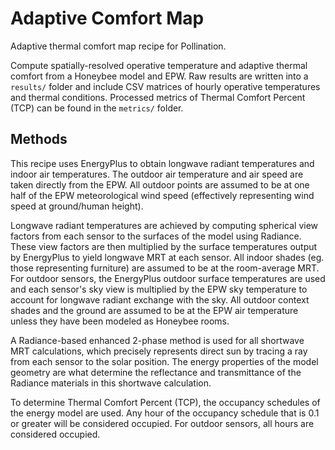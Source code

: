 # Adaptive Comfort Map

Adaptive thermal comfort map recipe for Pollination.

Compute spatially-resolved operative temperature and adaptive thermal comfort from
a Honeybee model and EPW. Raw results are written into a `results/` folder and
include CSV matrices of hourly operative temperatures and thermal conditions. Processed
metrics of Thermal Comfort Percent (TCP) can be found in the `metrics/` folder.

## Methods

This recipe uses EnergyPlus to obtain longwave radiant temperatures and indoor air
temperatures. The outdoor air temperature and air speed are taken directly from
the EPW. All outdoor points are assumed to be at one half of the EPW meteorological
wind speed (effectively representing wind speed at ground/human height).

Longwave radiant temperatures are achieved by computing spherical view factors
from each sensor to the surfaces of the model using Radiance. These view factors
are then multiplied by the surface temperatures output by EnergyPlus to yield
longwave MRT at each sensor. All indoor shades (eg. those representing furniture)
are assumed to be at the room-average MRT. For outdoor sensors, the EnergyPlus
outdoor surface temperatures are used and each sensor's sky view is multiplied by
the EPW sky temperature to account for longwave radiant exchange with the sky.
All outdoor context shades and the ground are assumed to be at the EPW air
temperature unless they have been modeled as Honeybee rooms.

A Radiance-based enhanced 2-phase method is used for all shortwave MRT calculations,
which precisely represents direct sun by tracing a ray from each sensor to the
solar position. The energy properties of the model geometry are what determine
the reflectance and transmittance of the Radiance materials in this shortwave
calculation.

To determine Thermal Comfort Percent (TCP), the occupancy schedules of the energy
model are used. Any hour of the occupancy schedule that is 0.1 or greater will be
considered occupied. For outdoor sensors, all hours are considered occupied.
